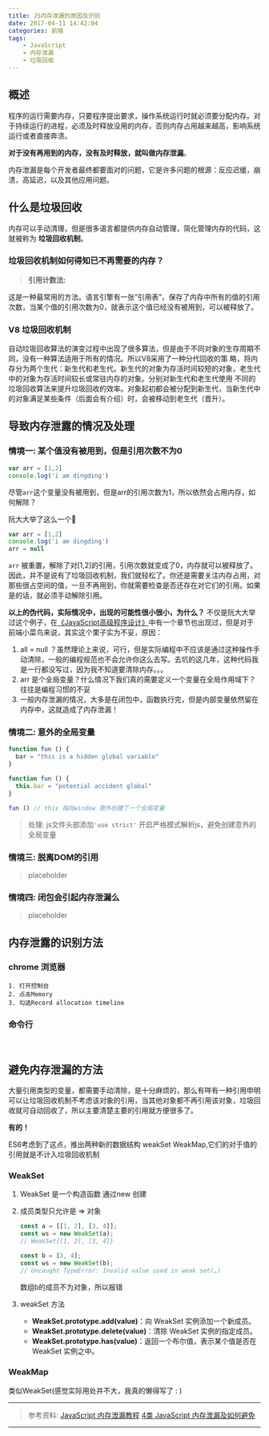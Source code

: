 ```yaml
---
title: JS内存泄漏的原因及识别
date: 2017-04-11 14:42:04
categories: 前端
tags:
    - JavaScript
    - 内存泄漏
    - 垃圾回收
---
```


## 概述

程序的运行需要内存，只要程序提出要求，操作系统运行时就必须要分配内存。对于持续运行的进程，必须及时释放没用的内存，否则内存占用越来越高，影响系统运行或者直接奔溃。

**对于没有再用到的内存，没有及时释放，就叫做内存泄漏**。

内存泄漏是每个开发者最终都要面对的问题，它是许多问题的根源：反应迟缓，崩溃，高延迟，以及其他应用问题。

<!-- more -->

## 什么是垃圾回收

内存可以手动清理，但是很多语言都提供内存自动管理，简化管理内存的代码，这就被称为 **垃圾回收机制**。

### 垃圾回收机制如何得知已不再需要的内存？

> **引用计数法:**

这是一种最常用的方法。语言引擎有一张“引用表”，保存了内存中所有的值的引用次数，当某个值的引用次数为0，就表示这个值已经没有被用到，可以被释放了。



### V8 垃圾回收机制

自动垃圾回收算法的演变过程中出现了很多算法，但是由于不同对象的生存周期不同，没有一种算法适用于所有的情况。所以V8采用了一种分代回收的策 略，将内存分为两个生代：新生代和老生代。新生代的对象为存活时间较短的对象，老生代中的对象为存活时间较长或常驻内存的对象。分别对新生代和老生代使用 不同的垃圾回收算法来提升垃圾回收的效率。对象起初都会被分配到新生代，当新生代中的对象满足某些条件（后面会有介绍）时，会被移动到老生代（晋升）。


## 导致内存泄露的情况及处理

### 情境一: 某个值没有被用到，但是引用次数不为0

```javascript
var arr = [1,2]
console.log('i am dingding')
```

尽管`arr`这个变量没有被用到，但是arr的引用次数为1，所以依然会占用内存，如何解除？

阮大大举了这么一个🌰

```javascript
var arr = [1,2]
console.log('i am dingding')
arr = null
```

`arr` 被重置，解除了对[1,2]的引用，引用次数就变成了0，内存就可以被释放了。因此，并不是说有了垃圾回收机制，我们就轻松了。你还是需要关注内存占用，对那些很占空间的值，一旦不再用到，你就需要检查是否还存在对它们的引用。如果是的话，就必须手动解除引用。

**以上的伪代码，实际情况中，出现的可能性很小很小，为什么？**
不仅是阮大大举过这个例子，在[《JavaScript高级程序设计》]()中有一个章节也出现过，但是对于前端小菜鸟来说，其实这个栗子实为不妥，原因：

1. all = null ？虽然理论上来说，可行，但是实际编程中不应该是通过这种操作手动清除，一般的编程规范也不会允许你这么去写。去坑的这几年，这种代码我是一行都没写过，因为我不知道要清除内存。。。
2. arr 是个全局变量？什么情况下我们真的需要定义一个变量在全局作用域下？往往是编程习惯的不妥
3. 一般内存泄漏的情况，大多是在闭包中，函数执行完，但是内部变量依然留在内存中，这就造成了内存泄漏！

### 情境二: 意外的全局变量

```javascript
function fun () {
  bar = "this is a hidden global variable"
}
```

```javascript
function fun () {
  this.bar = "potential accident global"
}

fun () // this 指向window 意外创建了一个全局变量
```

> 处理: js文件头部添加`'use strict'` 开启严格模式解析js，避免创建意外的全局变量

### 情境三: 脱离DOM的引用

> placeholder


### 情境四: 闭包会引起内存泄漏么

> placeholder



## 内存泄露的识别方法

### chrome 浏览器
   ```
   1. 打开控制台
   2. 点击Memory
   3. 勾选Record allocation timeline
   ```

### 命令行

   ​

## 避免内存泄漏的方法

大量引用类型的变量，都需要手动清除，是十分麻烦的，那么有咩有一种引用申明可以让垃圾回收机制不考虑该对象的引用，当其他对象都不再引用该对象，垃圾回收就可自动回收了，所以主要清楚主要的引用就方便很多了。

**有的！**

ES6考虑到了这点，推出两种新的数据结构 weakSet WeakMap,它们的对于值的引用就是不计入垃圾回收机制

### WeakSet

1. WeakSet 是一个构造函数 通过new 创建

2. 成员类型只允许是 => 对象

   ```javascript
   const a = [[1, 2], [3, 4]];
   const ws = new WeakSet(a);
   // WeakSet{[1, 2], [3, 4]}

   const b = [3, 4];
   const ws = new WeakSet(b);
   // Uncaught TypeError: Invalid value used in weak set(…)
   ```

   数组b的成员不为对象，所以报错

3. weakSet 方法

   * **WeakSet.prototype.add(value)**：向 WeakSet 实例添加一个新成员。
   * **WeakSet.prototype.delete(value)**：清除 WeakSet 实例的指定成员。
   * **WeakSet.prototype.has(value)**：返回一个布尔值，表示某个值是否在 WeakSet 实例之中。

### WeakMap

类似WeakSet(感觉实际用处并不大，我真的懒得写了 : )



---

> 参考资料:
> [JavaScript 内存泄漏教程](http://www.ruanyifeng.com/blog/2017/04/memory-leak.html?utm_source=tuicool&utm_medium=referral/*&^%$)
> [4类 JavaScript 内存泄漏及如何避免 ](https://jinlong.github.io/2016/05/01/4-Types-of-Memory-Leaks-in-JavaScript-and-How-to-Get-Rid-Of-Them/)

---